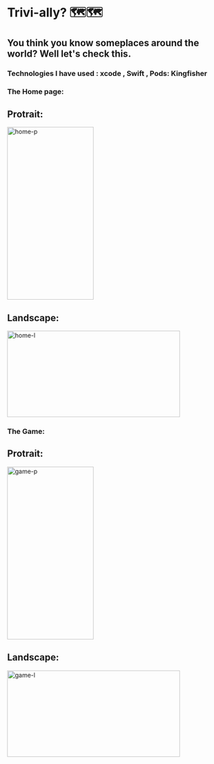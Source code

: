 # Trivi-ally? 🗺️🗺️
## You think you know someplaces around the world? Well let's check this.
### Technologies I have used : xcode , Swift , Pods: Kingfisher

### The Home page: 
## Protrait:
<img src="https://user-images.githubusercontent.com/62396197/169662559-b39d9dd0-a4ef-4c5b-8d96-6fe9cfe006d6.png" alt="home-p" width="200" height="400"/>

## Landscape: 
<img src="https://user-images.githubusercontent.com/62396197/169662569-f09d8ee1-bec3-4e8b-92a7-1a993af3b206.png" alt="home-l" width="400" height="200"/>

### The Game:
## Protrait:
<img src="https://user-images.githubusercontent.com/62396197/169662580-88a6f8f6-dfbd-4727-b701-22f72d8d0f7b.png" alt="game-p" width="200" height="400"/>

## Landscape: 
<img src="https://user-images.githubusercontent.com/62396197/169662592-ec7c7b67-76bf-48d0-a78a-7570e5e9155b.png" alt="game-l" width="400" height="200"/>
